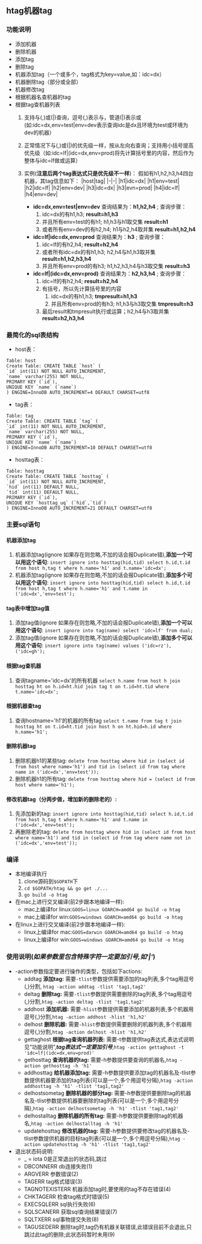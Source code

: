 ## htag机器tag
### 功能说明
* 添加机器
* 删除机器
* 添加tag
* 删除tag
* 机器添加tag（一个或多个，tag格式为key=value,如：idc=dx）
* 机器删除tag（部分或全部）
* 机器修改tag
* 根据机器名查机器的tag
* 根据tag查机器列表
  1. 支持与(,)或(|)查询，逗号(,)表示与，管道(|)表示或(如:idc=dx,env=test|env=dev表示查询idc是dx且环境为test或环境为dev的机器）
  2. 正常情况下与(,)或(|)的优先级一样，按从左向右查询；支持用小括号提高优先级（如:idc=lf|(idc=dx,env=prod)将先计算括号里的内容，然后作为整体与idc=lf做或运算）
  3. 实例(**注意后两个tag表达式只是优先级不一样**)：
     假如有h1,h2,h3,h4四台机器，其tag信息如下：
     |host|tag|
     |-|-|
     |h1|idc=dx|
     |h1|env=test|
     |h2|idc=lf|
     |h2|env=dev|
     |h3|idc=dx|
     |h3|evn=prod|
     |h4|idc=lf|
     |h4|env=dev|

     * **idc=dx,env=test|env=dev** 查询结果为：**h1,h2,h4** ; 查询步骤：
       1. idc=dx的有h1,h3; **result=h1,h3**
       2. 并且所有env=test的有h1; h1,h3与h1取交集 **result=h1**
       3. 或者所有env=dev的有h2,h4; h1与h2,h4取并集 **result=h1,h2,h4**
     * **idc=lf|idc=dx,env=prod** 查询结果为：**h3** ; 查询步骤：
       1. idc=lf的有h2,h4; **result=h2,h4**
       2. 或者所有idc=dx的有h1,h3; h2,h4与h1,h3取并集 **result=h1,h2,h3,h4**
       3. 并且所有env=prod的有h3; h1,h2,h3,h4与h3取交集 **result=h3**
     * **idc=lf|(idc=dx,env=prod)** 查询结果为：**h2,h3,h4** ; 查询步骤：
       1. idc=lf的有h2,h4; **result=h2,h4**
       2. 有括号，所以先计算括号里的内容
          1. idc=dx的有h1,h3; **tmpresult=h1,h3**
          2. 并且所有env=prod的有h3; h1,h3与h3取交集 **tmpresult=h3**
       3. 最后result和tmpresult执行或运算；h2,h4与h3取并集 **result=h2,h3,h4**

### 最简化的sql表结构
* host表：
```
Table: host
Create Table: CREATE TABLE `host` (
`id` int(11) NOT NULL AUTO_INCREMENT,
`name` varchar(255) NOT NULL,
PRIMARY KEY (`id`),
UNIQUE KEY `name` (`name`)
) ENGINE=InnoDB AUTO_INCREMENT=4 DEFAULT CHARSET=utf8
```
* tag表：
```
Table: tag
Create Table: CREATE TABLE `tag` (
`id` int(11) NOT NULL AUTO_INCREMENT,
`name` varchar(255) NOT NULL,
PRIMARY KEY (`id`),
UNIQUE KEY `name` (`name`)
) ENGINE=InnoDB AUTO_INCREMENT=10 DEFAULT CHARSET=utf8
```
* hosttag表：
```
Table: hosttag
Create Table: CREATE TABLE `hosttag` (
`id` int(11) NOT NULL AUTO_INCREMENT,
`hid` int(11) DEFAULT NULL,
`tid` int(11) DEFAULT NULL,
PRIMARY KEY (`id`),
UNIQUE KEY `hosttag_uq` (`hid`,`tid`)
) ENGINE=InnoDB AUTO_INCREMENT=21 DEFAULT CHARSET=utf8
```
### 主要sql语句
#### 机器添加tag
1. 机器添加tag(ignore 如果存在则忽略,不加的话会报Duplicate错),**添加一个可以用这个语句**:
`insert ignore into hosttag(hid,tid) select h.id,t.id from host h,tag t where h.name='h1' and t.name='idc=dx';`
2. 机器添加tag(ignore 如果存在则忽略,不加的话会报Duplicate错),**添加多个可以用这个语句**:
`insert ignore into hosttag(hid,tid) select h.id,t.id from host h,tag t where h.name='h1' and t.name in ('idc=dx','env=test');`
#### tag表中增加tag值
1. 添加tag值(ignore 如果存在则忽略,不加的话会报Duplicate错),**添加一个可以用这个语句**:
`insert ignore into tag(name) select 'idc=lf' from dual;`
2. 添加tag值(ignore 如果存在则忽略,不加的话会报Duplicate错),**添加多个可以用这个语句**:
`insert ignore into tag(name) values ('idc=rz'),('idc=gh');`
#### 根据tag查机器
1. 查询tagname='idc=dx'的所有机器
`select h.name from host h join hosttag ht on h.id=ht.hid join tag t on t.id=ht.tid where t.name='idc=dx';`
#### 根据机器查tag
1. 查询hostname='h1'的机器的所有tag
`select t.name from tag t join hosttag ht on t.id=ht.tid join host h on ht.hid=h.id where h.name='h1';`
#### 删除机器tag
1. 删除机器h1的某些tag:
`delete from hosttag where hid in (select id from host where name='h1') and tid in (select id from tag where name in ('idc=dx','env=test'));`
2. 删除机器h1的所有tag:
`delete from hosttag where hid = (select id from host where name='h1');`
#### 修改机器tag（分两步做，增加新的删除老的）:
1. 先添加新的tag:
`insert ignore into hosttag(hid,tid) select h.id,t.id from host h,tag t where h.name='h1' and t.name in ('idc=dx','env=test');`
2. 再删除老的tag:
`delete from hosttag where hid in (select id from host where name='h1') and tid in (select id from tag where name not in ('idc=dx','env=test'));`
### 编译
* 本地编译执行
  1. clone源码到`$GOPATH`下
  2. `cd $GOPATH/htag && go get ./...`
  3. `go build -o htag`
* 在mac上进行交叉编译(前2步跟本地编译一样):
  * mac上编译for linux:`GOOS=linux GOARCH=amd64 go build -o htag`
  * mac上编译for win:`GOOS=windows GOARCH=amd64 go build -o htag`
* 在linux上进行交叉编译(前2步跟本地编译一样):
  * linux上编译for mac:`GOOS=darwin GOARCH=amd64 go build -o htag`
  * linux上编译for win:`GOOS=windows GOARCH=amd64 go build -o htag`
### 使用说明(*如果参数里包含特殊字符一定要加引号,如'|'*)
* -action参数指定要进行操作的类型，包括如下actions:
  * addtag
  **添加tag:** 需要`-tlist`参数提供需要添加的tag列表,多个tag用逗号(,)分割, `htag -action addtag -tlist 'tag1,tag2'`
  * deltag
  **删除tag:** 需要`-tlist`参数提供需要删除的tag列表,多个tag用逗号(,)分割,`htag -action deltag -tlist 'tag1,tag2'`
  * addhost
  **添加机器:** 需要`-hlist`参数提供需要添加的机器列表,多个机器用逗号(,)分割,`htag -action addhost -hlist 'h1,h2'`
  * delhost
  **删除机器:** 需要`-hlist`参数提供需要删除的机器列表,多个机器用逗号(,)分割,`htag -action delhost -hlist 'h1,h2'`
  * gettaghost
  **根据tag查询机器列表:** 需要-t参数提供tag表达式,表达式说明见“功能说明”,***tag表达式一定要加引号***,`htag -action gettaghost -t 'idc=lf|(idc=dx,env=prod)'`
  * gethosttag
  **查询机器的tag:** 需要-h参数提供要查询的机器名,`htag -action gethosttag -h 'h1'`
  * addhosttag
  **给机器添加tag:** 需要-h参数提供要添加tag的机器名及-tlist参数提供机器要添加的tag列表(可以是一个,多个用逗号分隔),`htag -action addhosttag -h 'h1' -tlist 'tag1,tag2'`
  * delhostsometag
  **删除机器的部分tag:** 需要-h参数提供要删除tag的机器名及-tlist参数提供机器要删除的tag列表(可以是一个,多个用逗号分隔),`htag -action delhostsometag -h 'h1' -tlist 'tag1,tag2'`
  * delhostalltag
  **删除机器的所有tag:** 需要-h参数提供要删除tag的机器名,`htag -action delhostalltag -h 'h1'`
  * updatehosttag
  **修改机器的tag:** 需要-h参数提供要修改tag的机器名及-tlist参数提供机器的目标tag列表(可以是一个,多个用逗号分隔),`htag -action updatehosttag -h 'h1' -tlist 'tag1,tag2'`
* 退出状态码说明:
  *  _ = iota                   0是正常退出的状态码,跳过
  *  DBCONNERR                  db连接失败(1)
  *  ARGVERR                    参数错误(2)
  *  TAGERR                     tag格式错误(3)
  *  TAGNOTEXISTERR             机器添加tag时,要使用的tag不存在错误(4)
  *  CHKTAGERR                  检查tag格式时错误(5)
  *  EXECSQLERR                 sql执行失败(6)
  *  SQLSCANERR                 获取sql查询结果错误(7)
  *  SQLTXERR                   sql事物提交失败(8)
  *  TAGUSEDERR                 删除tag时,tag仍有机器关联错误,此错误目前不会退出,只跳过此tag的删除;此状态码暂时未用(9)
